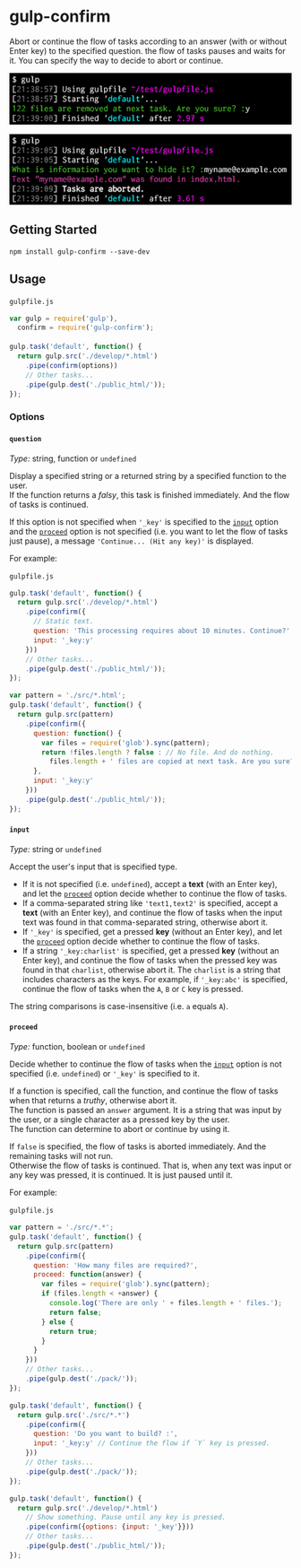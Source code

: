# gulp-confirm

Abort or continue the flow of tasks according to an answer (with or without Enter key) to the specified question. the flow of tasks pauses and waits for it. You can specify the way to decide to abort or continue.

![sample](cl_01.png)

![sample](cl_02.png)

## Getting Started

```shell
npm install gulp-confirm --save-dev
```

## Usage

`gulpfile.js`

```js
var gulp = require('gulp'),
  confirm = require('gulp-confirm');

gulp.task('default', function() {
  return gulp.src('./develop/*.html')
    .pipe(confirm(options))
    // Other tasks...
    .pipe(gulp.dest('./public_html/'));
});
```

### Options

#### `question`

*Type:* string, function or `undefined`

Display a specified string or a returned string by a specified function to the user.  
If the function returns a *falsy*, this task is finished immediately. And the flow of tasks is continued.

If this option is not specified when `'_key'` is specified to the [`input`](#input) option and the [`proceed`](#proceed) option is not specified (i.e. you want to let the flow of tasks just pause), a message `'Continue... (Hit any key)'` is displayed.

For example:

`gulpfile.js`

```js
gulp.task('default', function() {
  return gulp.src('./develop/*.html')
    .pipe(confirm({
      // Static text.
      question: 'This processing requires about 10 minutes. Continue?',
      input: '_key:y'
    }))
    // Other tasks...
    .pipe(gulp.dest('./public_html/'));
});
```

```js
var pattern = './src/*.html';
gulp.task('default', function() {
  return gulp.src(pattern)
    .pipe(confirm({
      question: function() {
        var files = require('glob').sync(pattern);
        return !files.length ? false : // No file. And do nothing.
          files.length + ' files are copied at next task. Are you sure?';
      },
      input: '_key:y'
    }))
    .pipe(gulp.dest('./public_html/'));
});
```

#### `input`

*Type:* string or `undefined`

Accept the user's input that is specified type.

* If it is not specified (i.e. `undefined`), accept a **text** (with an Enter key), and let the [`proceed`](#proceed) option decide whether to continue the flow of tasks.
* If a comma-separated string like `'text1,text2'` is specified, accept a **text** (with an Enter key), and continue the flow of tasks when the input text was found in that comma-separated string, otherwise abort it.
* If `'_key'` is specified, get a pressed **key** (without an Enter key), and let the [`proceed`](#proceed) option decide whether to continue the flow of tasks.
* If a string `'_key:charlist'` is specified, get a pressed **key** (without an Enter key), and continue the flow of tasks when the pressed key was found in that `charlist`, otherwise abort it. The `charlist` is a string that includes characters as the keys. For example, if `'_key:abc'` is specified, continue the flow of tasks when the `A`, `B` or `C` key is pressed.

The string comparisons is case-insensitive (i.e. `a` equals `A`).

#### `proceed`

*Type:* function, boolean or `undefined`

Decide whether to continue the flow of tasks when the [`input`](#input) option is not specified (i.e. `undefined`) or `'_key'` is specified to it.

If a function is specified, call the function, and continue the flow of tasks when that returns a *truthy*, otherwise abort it.  
The function is passed an `answer` argument. It is a string that was input by the user, or a single character as a pressed key by the user.  
The function can determine to abort or continue by using it.

If `false` is specified, the flow of tasks is aborted immediately. And the remaining tasks will not run.  
Otherwise the flow of tasks is continued. That is, when any text was input or any key was pressed, it is continued. It is just paused until it.

For example:

`gulpfile.js`

```js
var pattern = './src/*.*';
gulp.task('default', function() {
  return gulp.src(pattern)
    .pipe(confirm({
      question: 'How many files are required?',
      proceed: function(answer) {
        var files = require('glob').sync(pattern);
        if (files.length < +answer) {
          console.log('There are only ' + files.length + ' files.');
          return false;
        } else {
          return true;
        }
      }
    }))
    // Other tasks...
    .pipe(gulp.dest('./pack/'));
});
```

```js
gulp.task('default', function() {
  return gulp.src('./src/*.*')
    .pipe(confirm({
      question: 'Do you want to build? :',
      input: '_key:y' // Continue the flow if `Y` key is pressed.
    }))
    // Other tasks...
    .pipe(gulp.dest('./pack/'));
});
```

```js
gulp.task('default', function() {
  return gulp.src('./develop/*.html')
    // Show something. Pause until any key is pressed.
    .pipe(confirm({options: {input: '_key'}}))
    // Other tasks...
    .pipe(gulp.dest('./public_html/'));
});
```
